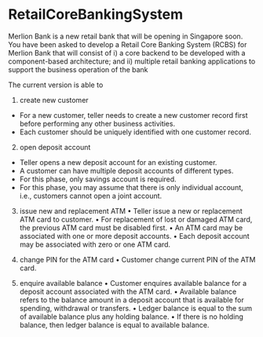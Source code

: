 # RetailCoreBankingSystem
Merlion Bank is a new retail bank that will be opening in Singapore soon. 
You have been asked to develop a Retail Core Banking System (RCBS) for Merlion Bank that will consist of 
i) a core backend to be developed with a component-based architecture; and 
ii) multiple retail banking applications to support the business operation of the bank

The current version is able to 
1) create new customer
- For a new customer, teller needs to create a new customer record first before performing any other business activities. 
- Each customer should be uniquely identified with one customer record.

2) open deposit account
- Teller opens a new deposit account for an existing customer.
- A customer can have multiple deposit accounts of different types.
- For this phase, only savings account is required.
- For this phase, you may assume that there is only individual account, i.e., customers cannot open a joint account.

3) issue new and replacement ATM
• Teller issue a new or replacement ATM card to customer.
• For replacement of lost or damaged ATM card, the previous ATM card must be disabled first.
• An ATM card may be associated with one or more deposit accounts.
• Each deposit account may be associated with zero or one ATM card.

4) change PIN for the ATM card 
• Customer change current PIN of the ATM card.

5) enquire available balance
• Customer enquires available balance for a deposit account associated with the ATM card.
• Available balance refers to the balance amount in a deposit account that is available for spending, withdrawal or transfers.
• Ledger balance is equal to the sum of available balance plus any holding balance.
• If there is no holding balance, then ledger balance is equal to available balance.
